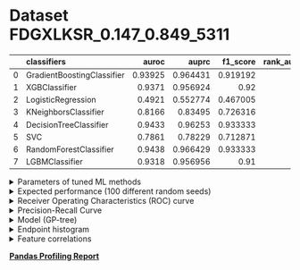# Dataset FDGXLKSR_0.147_0.849_5311

|    | classifiers                |   auroc |    auprc |   f1_score |   rank_auroc |   rank_auprc |   rank_f1 |
|---:|:---------------------------|--------:|---------:|-----------:|-------------:|-------------:|----------:|
|  0 | GradientBoostingClassifier | 0.93925 | 0.964431 |   0.919192 |            3 |            2 |         4 |
|  1 | XGBClassifier              | 0.9371  | 0.956924 |   0.92     |            4 |            4 |         3 |
|  2 | LogisticRegression         | 0.4921  | 0.552774 |   0.467005 |            8 |            8 |         8 |
|  3 | KNeighborsClassifier       | 0.8166  | 0.83495  |   0.726316 |            6 |            6 |         6 |
|  4 | DecisionTreeClassifier     | 0.9433  | 0.96253  |   0.933333 |            2 |            3 |         1 |
|  5 | SVC                        | 0.7861  | 0.78229  |   0.712871 |            7 |            7 |         7 |
|  6 | RandomForestClassifier     | 0.9438  | 0.966429 |   0.933333 |            1 |            1 |         1 |
|  7 | LGBMClassifier             | 0.9318  | 0.956956 |   0.91     |            5 |            4 |         5 |


<details>
<summary>Parameters of tuned ML methods</summary>


```
GradientBoostingClassifier(ccp_alpha=0.0, criterion='friedman_mse', init=None,
                           learning_rate=0.04981894085987711, loss='deviance',
                           max_depth=5, max_features=None, max_leaf_nodes=None,
                           min_impurity_decrease=0.0, min_impurity_split=None,
                           min_samples_leaf=11, min_samples_split=2,
                           min_weight_fraction_leaf=0.0, n_estimators=100,
                           n_iter_no_change=1, presort='deprecated',
                           random_state=5311, subsample=1.0, tol=1e-07,
                           validation_fraction=0.09, verbose=0,
                           warm_start=False)
XGBClassifier(alpha=0.0002760516447892699, base_score=0.5, booster='dart',
              colsample_bylevel=1, colsample_bynode=1, colsample_bytree=1,
              eta=0.023348759404363796, eval_metric='logloss',
              gamma=0.30000000000000004, gpu_id=-1, importance_type='gain',
              interaction_constraints=None, learning_rate=0.0233487599,
              max_delta_step=0, max_depth=5, min_child_weight=1, missing=nan,
              monotone_constraints=None, n_estimators=36, n_jobs=0,
              num_parallel_tree=1, objective='binary:logistic',
              random_state=5311, reg_alpha=0.000276051636,
              reg_lambda=0.003067678026849101, scale_pos_weight=1, subsample=1,
              tree_method=None, validate_parameters=False, verbosity=None)
LogisticRegression(C=0.0030196375905349195, class_weight=None, dual=False,
                   fit_intercept=True, intercept_scaling=1, l1_ratio=None,
                   max_iter=100, multi_class='auto', n_jobs=None, penalty='l2',
                   random_state=5311, solver='newton-cg', tol=0.0001, verbose=0,
                   warm_start=False)
KNeighborsClassifier(algorithm='auto', leaf_size=30, metric='minkowski',
                     metric_params=None, n_jobs=None, n_neighbors=77, p=1,
                     weights='distance')
DecisionTreeClassifier(ccp_alpha=0.0, class_weight=None, criterion='entropy',
                       max_depth=7, max_features=None, max_leaf_nodes=None,
                       min_impurity_decrease=0.0, min_impurity_split=None,
                       min_samples_leaf=12, min_samples_split=13,
                       min_weight_fraction_leaf=0.0, presort='deprecated',
                       random_state=5311, splitter='best')
SVC(C=7130.81407016688, break_ties=False, cache_size=200, class_weight=None,
    coef0=5.4, decision_function_shape='ovr', degree=4, gamma='auto',
    kernel='poly', max_iter=-1, probability=True, random_state=5311,
    shrinking=True, tol=1.4690678431688795e-05, verbose=False)
RandomForestClassifier(bootstrap=True, ccp_alpha=0.0, class_weight=None,
                       criterion='entropy', max_depth=10, max_features=None,
                       max_leaf_nodes=None, max_samples=None,
                       min_impurity_decrease=0.0, min_impurity_split=None,
                       min_samples_leaf=6, min_samples_split=11,
                       min_weight_fraction_leaf=0.0, n_estimators=90,
                       n_jobs=None, oob_score=False, random_state=5311,
                       verbose=0, warm_start=False)
LGBMClassifier(boosting_type='gbdt', class_weight=None, colsample_bytree=1.0,
               importance_type='split', learning_rate=0.1, max_depth=5,
               metric='binary_logloss', min_child_samples=20,
               min_child_weight=0.001, min_split_gain=0.0, n_estimators=36,
               n_jobs=-1, num_leaves=12, objective='binary', random_state=5311,
               reg_alpha=0.0, reg_lambda=0.0, silent=True, subsample=1.0,
               subsample_for_bin=200000, subsample_freq=0)
```

</details>

<details>
<summary>Expected performance (100 different random seeds)</summary>
<img src='FDGXLKSR_0.147_0.849_5311-box.svg' width=40% />
</details>

<details>
<summary>Receiver Operating Characteristics (ROC) curve</summary>
<img src='FDGXLKSR_0.147_0.849_5311-roc.svg' width=40% />
</details>

<details>
<summary>Precision-Recall Curve</summary>
<img src='FDGXLKSR_0.147_0.849_5311-prc.svg' width=40% />
</details>

<details>
<summary>Model (GP-tree)</summary>
<img src='FDGXLKSR_0.147_0.849_5311-model.svg' height=10% />
</details>

<details>
<summary>Endpoint histogram</summary>
<img src='FDGXLKSR_0.147_0.849_5311-endpoint.svg' width=40% />
</details>

<details>
<summary>Feature correlations</summary>
<img src='FDGXLKSR_0.147_0.849_5311-corr.svg' width=40% />
</details>

[**Pandas Profiling Report**](https://epistasislab.github.io/digen/docs/profile/FDGXLKSR_0.147_0.849_5311.html)